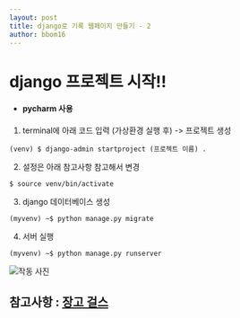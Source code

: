 ```yaml
---
layout: post
title: django로 기록 웹페이지 만들기 - 2
author: bbom16
---
```


# django 프로젝트 시작!!
-  #### pycharm 사용


1. terminal에 아래 코드 입력 (가상환경 실행 후) -> 프로젝트 생성
```
(venv) $ django-admin startproject (프로젝트 이름) .
```
2. 설정은 아래 참고사항 참고해서 변경
```
$ source venv/bin/activate
```
3. django 데이터베이스 생성  
```
(myvenv) ~$ python manage.py migrate
```
4. 서버 실행
```
(myvenv) ~$ python manage.py runserver
```
![작동 사진]()

참고사항 : [장고 걸스](https://tutorial.djangogirls.org/ko/django_installation/)
---
